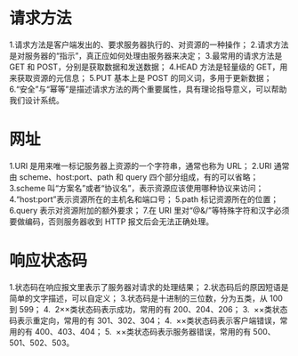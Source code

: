 # 请求方法
1.请求方法是客户端发出的、要求服务器执行的、对资源的一种操作；
2.请求方法是对服务器的“指示”，真正应如何处理由服务器来决定；
3.最常用的请求方法是 GET 和 POST，分别是获取数据和发送数据；
4.HEAD 方法是轻量级的 GET，用来获取资源的元信息；
5.PUT 基本上是 POST 的同义词，多用于更新数据；
6.“安全”与“幂等”是描述请求方法的两个重要属性，具有理论指导意义，可以帮助我们设计系统。

# 网址
1.URI 是用来唯一标记服务器上资源的一个字符串，通常也称为 URL；
2.URI 通常由 scheme、host:port、path 和 query 四个部分组成，有的可以省略；
3.scheme 叫“方案名”或者“协议名”，表示资源应该使用哪种协议来访问；
4.“host:port”表示资源所在的主机名和端口号；
5.path 标记资源所在的位置；
6.query 表示对资源附加的额外要求；
7.在 URI 里对“@&/”等特殊字符和汉字必须要做编码，否则服务器收到 HTTP 报文后会无法正确处理。

# 响应状态码
1.状态码在响应报文里表示了服务器对请求的处理结果；
2.状态码后的原因短语是简单的文字描述，可以自定义；
3.状态码是十进制的三位数，分为五类，从 100 到 599；
4.&nbsp; 2××类状态码表示成功，常用的有 200、204、206；
3.&nbsp; ××类状态码表示重定向，常用的有 301、302、304；
4.&nbsp; ××类状态码表示客户端错误，常用的有 400、403、404；
5.&nbsp; ××类状态码表示服务器错误，常用的有 500、501、502、503。